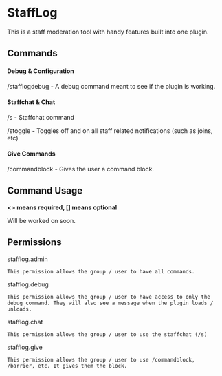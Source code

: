 # StaffLog

This is a staff moderation tool with handy features built into one plugin.



## Commands


#### Debug & Configuration

/stafflogdebug - A debug command meant to see if the plugin is working.


#### Staffchat & Chat

/s - Staffchat command

/stoggle - Toggles off and on all staff related notifications (such as joins, etc)


#### Give Commands


/commandblock - Gives the user a command block.



## Command Usage
**<> means required, [] means optional**

Will be worked on soon.
  
  

## Permissions

stafflog.admin

`This permission allows the group / user to have all commands.`

stafflog.debug

`This permission allows the group / user to have access to only the debug command. They will also see a message when the plugin loads / unloads.`

stafflog.chat

`This permission allows the group / user to use the staffchat (/s)`

stafflog.give

`This permission allows the group / user to use /commandblock, /barrier, etc. It gives them the block.`







